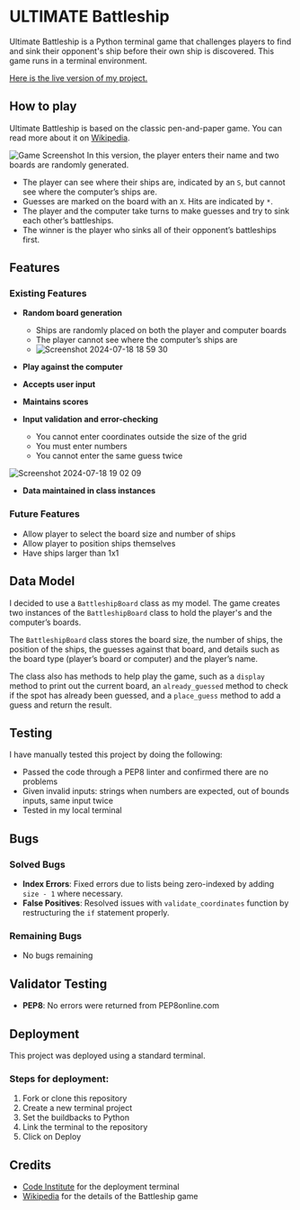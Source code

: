 # ULTIMATE Battleship

Ultimate Battleship is a Python terminal game that challenges players to find and sink their opponent's ship before their own ship is discovered. This game runs in a terminal environment.

[Here is the live version of my project.](https://battleshipsss-b1a21ca3ddfb.herokuapp.com/)





## How to play

Ultimate Battleship is based on the classic pen-and-paper game. You can read more about it on [Wikipedia](https://en.wikipedia.org/wiki/Battleship_(game)).

![Game Screenshot](https://github.com/user-attachments/assets/00b6ff21-7d86-4294-9cd6-583377c3f34e)
In this version, the player enters their name and two boards are randomly generated.

- The player can see where their ships are, indicated by an `S`, but cannot see where the computer’s ships are.
- Guesses are marked on the board with an `X`. Hits are indicated by `*`.
- The player and the computer take turns to make guesses and try to sink each other’s battleships.
- The winner is the player who sinks all of their opponent’s battleships first.

## Features

### Existing Features

- **Random board generation**
  - Ships are randomly placed on both the player and computer boards
  - The player cannot see where the computer’s ships are
  - ![Screenshot 2024-07-18 18 59 30](https://github.com/user-attachments/assets/fdaa6771-364f-4c6d-8ca1-93f6f3e1acb0)


- **Play against the computer**
- **Accepts user input**
- **Maintains scores**
- **Input validation and error-checking**
  - You cannot enter coordinates outside the size of the grid
  - You must enter numbers
  - You cannot enter the same guess twice

![Screenshot 2024-07-18 19 02 09](https://github.com/user-attachments/assets/6071fe34-9644-483b-97c8-e355f83774b2)

- **Data maintained in class instances**

### Future Features

- Allow player to select the board size and number of ships
- Allow player to position ships themselves
- Have ships larger than 1x1

## Data Model

I decided to use a `BattleshipBoard` class as my model. The game creates two instances of the `BattleshipBoard` class to hold the player's and the computer’s boards.

The `BattleshipBoard` class stores the board size, the number of ships, the position of the ships, the guesses against that board, and details such as the board type (player’s board or computer) and the player’s name.

The class also has methods to help play the game, such as a `display` method to print out the current board, an `already_guessed` method to check if the spot has already been guessed, and a `place_guess` method to add a guess and return the result.

## Testing

I have manually tested this project by doing the following:

- Passed the code through a PEP8 linter and confirmed there are no problems
- Given invalid inputs: strings when numbers are expected, out of bounds inputs, same input twice
- Tested in my local terminal

## Bugs

### Solved Bugs

- **Index Errors**: Fixed errors due to lists being zero-indexed by adding `size - 1` where necessary.
- **False Positives**: Resolved issues with `validate_coordinates` function by restructuring the `if` statement properly.

### Remaining Bugs

- No bugs remaining

## Validator Testing

- **PEP8**: No errors were returned from PEP8online.com

## Deployment

This project was deployed using a standard terminal.

### Steps for deployment:

1. Fork or clone this repository
2. Create a new terminal project
3. Set the buildbacks to Python
4. Link the terminal to the repository
5. Click on Deploy

## Credits

- [Code Institute](https://codeinstitute.net) for the deployment terminal
- [Wikipedia](https://en.wikipedia.org/wiki/Battleship_(game)) for the details of the Battleship game
